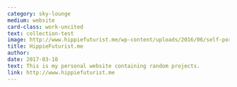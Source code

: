 ```yaml
---
category: sky-lounge
medium: website
card-class: work-uncited
text: collection-test
image: http://www.hippiefuturist.me/wp-content/uploads/2016/06/self-portrait-e1486771781566.jpg
title: HippieFuturist.me
author:
date: 2017-03-10
text: This is my personal website containing random projects.
link: http://www.hippiefuturist.me
---
```

